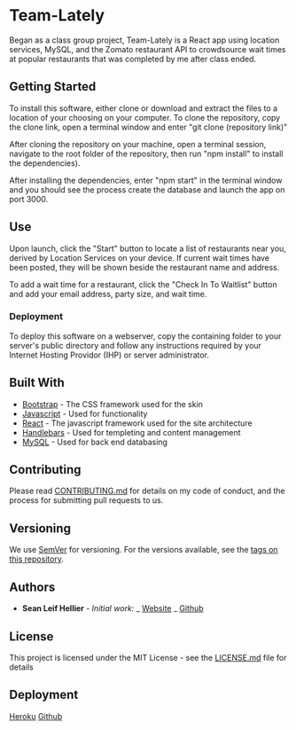 # Team-Lately

Began as a class group project, Team-Lately is a React app using location services, MySQL, and the Zomato restaurant API to crowdsource wait times at popular restaurants that was completed by me after class ended.

## Getting Started

To install this software, either clone or download and extract the files to a location of your choosing on your computer. To clone the repository, copy the clone link, open a terminal window and enter "git clone (repository link)"

After cloning the repository on your machine, open a terminal session, navigate to the root folder of the repository, then run "npm install" to install the dependencies).

After installing the dependencies, enter "npm start" in the terminal window and you should see the process create the database and launch the app on port 3000.

## Use

Upon launch, click the "Start" button to locate a list of restaurants near you, derived by Location Services on your device. If current wait times have been posted, they will be shown beside the restaurant name and address.

To add a wait time for a restaurant, click the "Check In To Waitlist" button and add your email address, party size, and wait time.

### Deployment

To deploy this software on a webserver, copy the containing folder to your server's public directory and follow any instructions required by your Internet Hosting Providor (IHP) or server administrator.

## Built With

- [Bootstrap](http://www.getbootstrap.com) - The CSS framework used for the skin
- [Javascript](https://www.javascript.com/) - Used for functionality
- [React](https://reactjs.org/) - The javascript framework used for the site architecture
- [Handlebars](https://handlebarsjs.com/) - Used for templeting and content management
- [MySQL](https://www.mysql.com/) - Used for back end databasing

## Contributing

Please read [CONTRIBUTING.md](https://github.com/seanhellier/slh_portfolio/blob/master/contributing.md) for details on my code of conduct, and the process for submitting pull requests to us.

## Versioning

We use [SemVer](http://semver.org/) for versioning. For the versions available, see the [tags on this repository](https://github.com/your/project/tags).

## Authors

- **Sean Leif Hellier** - _Initial work:_
  _ [Website](http://www.seanhellier.com)
  _ [Github](https://github.com/seanhellier/slh_portfolio)

## License

This project is licensed under the MIT License - see the [LICENSE.md](LICENSE.md) file for details

## Deployment

[Heroku](https://team-lately.herokuapp.com/#searchBtn)
[Github](https://github.com/seanhellier/team-lately)
